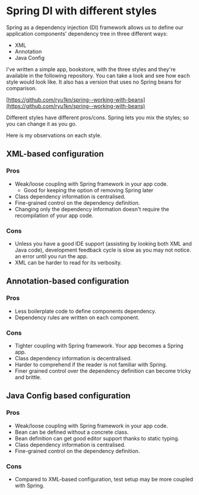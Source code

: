 
# Spring DI with different styles

Spring as a dependency injection (DI) framework allows us to define our
application components' dependency tree in three different ways:

* XML
* Annotation
* Java Config

I've written a simple app, bookstore, with the three styles and
they're available in the following repository. You can take
a look and see how each style would look like.
It also has a version that uses no Spring beans for comparison.

[https://github.com/ryu1kn/spring--working-with-beans](https://github.com/ryu1kn/spring--working-with-beans)

Different styles have different pros/cons. Spring lets you mix
the styles; so you can change it as you go.

Here is my observations on each style.

## XML-based configuration

### Pros

* Weak/loose coupling with Spring framework in your app code.
  * Good for keeping the option of removing Spring later
* Class dependency information is centralised.
* Fine-grained control on the dependency definition.
* Changing only the dependency information doesn't require
  the recompilation of your app code.

### Cons

* Unless you have a good IDE support (assisting by looking both XML and
  Java code), development feedback cycle is slow as you may not notice.
  an error until you run the app.
* XML can be harder to read for its verbosity.

## Annotation-based configuration

### Pros

* Less boilerplate code to define components dependency.
* Dependency rules are written on each component.

### Cons

* Tighter coupling with Spring framework. Your app becomes
  a Spring app.
* Class dependency information is decentralised.
* Harder to comprehend if the reader is not familiar with Spring.
* Finer grained control over the dependency definition can become
  tricky and brittle.

## Java Config based configuration

### Pros

* Weak/loose coupling with Spring framework in your app code.
* Bean can be defined without a concrete class.
* Bean definition can get good editor support thanks to static typing.
* Class dependency information is centralised.
* Fine-grained control on the dependency definition.

### Cons

* Compared to XML-based configuration, test setup may be more coupled
  with Spring.

<!-- POST_ID: b2ea45b5-e74c-41d6-beac-1aff5e9d76da -->
